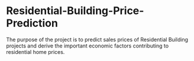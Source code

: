 # Residential-Building-Price-Prediction
The purpose of the project is to predict sales prices of Residential Building projects and derive the important economic factors contributing to residential home prices.

